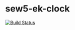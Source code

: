 # sew5-ek-clock
[![Build Status](https://travis-ci.org/mkisser-tgm/sew5-ek-clock.svg?branch=master)](https://travis-ci.org/mkisser-tgm/sew5-ek-clock)
